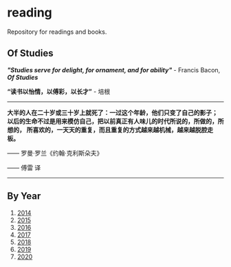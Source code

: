 reading
=======

Repository for readings and books.

## Of Studies
***"Studies serve for delight, for ornament, and for ability"*** - Francis Bacon, ***Of Studies***

**“读书以怡情，以傅彩，以长才”** - 培根

----------

**大半的人在二十岁或三十岁上就死了：一过这个年龄，他们只变了自己的影子；
以后的生命不过是用来模仿自己，把以前真正有人味儿的时代所说的，所做的，所想的，
所喜欢的，一天天的重复，而且重复的方式越来越机械，越来越脱腔走板。**

  —— 罗曼·罗兰《约翰·克利斯朵夫》

  —— 傅雷 译

----------

## By Year
1. [2014](2014/)
1. [2015](2015/)
1. [2016](2016/)
1. [2017](2017/)
1. [2018](2018/)
1. [2019](2019/)
1. [2020](2020/)
